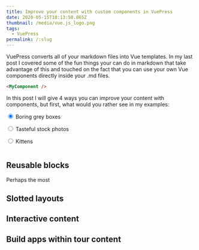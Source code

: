 ```yaml
---
title: Improve your content with custom components in VuePress
date: 2020-05-15T18:13:50.865Z
thumbnail: /media/vue.js_logo.png
tags:
  - VuePress
permalink: /:slug
---
```

VuePress converts all of your markdown files into Vue templates. In my last post I covered some of the fun things your can do in markdown that take advantage of this and touched on the fact that you can use your own Vue components directly inside your .md files. 

``` md
<MyComponent />
```

In this post I will give 4 ways you can improve your content with components, but first, what would you rather see in my examples:

<label><input type="radio" v-model="pic" value="box" checked /> Boring grey boxes</label>

<label><input type="radio" v-model="pic" value="stock" /> Tasteful stock photos</label>

<label><input type="radio" v-model="pic" value="kitten" /> Kittens</label>

<img :src="imageSrc + '100/200'" />

## Reusable blocks
Perhaps the most 
## Slotted layouts
## Interactive content
## Build apps within tour content

<script>
module.exports = {
  data() {
    return {
      pic: null
    }
  },
  computed: {
    imageSrc() {
      return this.pic === "kitten" ? "http://placekitten.com/"
        : this.pic === "stock" ? "https://picsum.photos/"
        : "https://via.placeholder.com/"
    }
  }
};
</script>